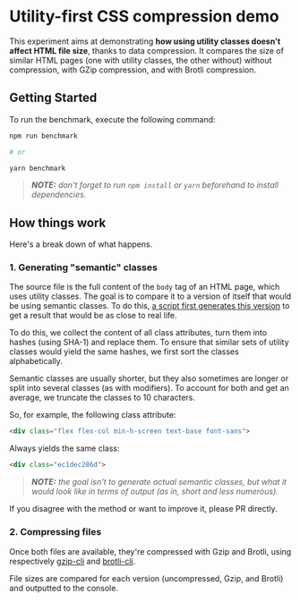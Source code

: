 # Utility-first CSS compression demo

This experiment aims at demonstrating **how using utility classes doesn't affect HTML file size**, thanks to data compression. It compares the size of similar HTML pages (one with utility classes, the other without) without compression, with GZip compression, and with Brotli compression.

## Getting Started

To run the benchmark, execute the following command:

```sh
npm run benchmark

# or

yarn benchmark
```

> ***NOTE:*** *don't forget to run `npm install` or `yarn` beforehand to install dependencies.*

## How things work

Here's a break down of what happens.

### 1. Generating "semantic" classes

The source file is the full content of the `body` tag of an HTML page, which uses utility classes. The goal is to compare it to a version of itself that would be using semantic classes. To do this, [a script first generates this version](src/semantic.js) to get a result that would be as close to real life.

To do this, we collect the content of all class attributes, turn them into hashes (using SHA-1) and replace them. To ensure that similar sets of utility classes would yield the same hashes, we first sort the classes alphabetically.

Semantic classes are usually shorter, but they also sometimes are longer or split into several classes (as with modifiers). To account for both and get an average, we truncate the classes to 10 characters.

So, for example, the following class attribute:

```html
<div class="flex flex-col min-h-screen text-base font-sans">
```

Always yields the same class:

```html
<div class="ec1dec286d">
```

> ***NOTE:*** *the goal isn't to generate actual semantic classes, but what it would look like in terms of output (as in, short and less numerous).*

If you disagree with the method or want to improve it, please PR directly.

### 2. Compressing files

Once both files are available, they're compressed with Gzip and Brotli, using respectively [gzip-cli](https://www.npmjs.com/package/gzip-cli) and [brotli-cli](https://www.npmjs.com/package/brotli-cli).

File sizes are compared for each version (uncompressed, Gzip, and Brotli) and outputted to the console.
